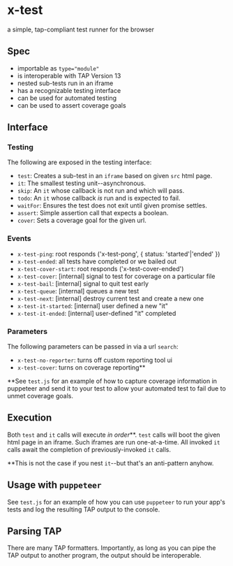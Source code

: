 # x-test

a simple, tap-compliant test runner for the browser

## Spec

- importable as `type="module"`
- is interoperable with TAP Version 13
- nested sub-tests run in an iframe
- has a recognizable testing interface
- can be used for automated testing
- can be used to assert coverage goals

## Interface

### Testing

The following are exposed in the testing interface:

- `test`: Creates a sub-test in an `iframe` based on given `src` html page.
- `it`: The smallest testing unit--asynchronous.
- `skip`: An `it` whose callback is not run and which will pass.
- `todo`: An `it` whose callback _is_ run and is expected to fail.
- `waitFor`: Ensures the test does not exit until given promise settles.
- `assert`: Simple assertion call that expects a boolean.
- `cover`: Sets a coverage goal for the given url.

### Events

- `x-test-ping`: root responds ('x-test-pong', { status: 'started'|'ended' })
- `x-test-ended`: all tests have completed or we bailed out
- `x-test-cover-start`: root responds ('x-test-cover-ended')
- `x-test-cover`: [internal] signal to test for coverage on a particular file
- `x-test-bail`: [internal] signal to quit test early
- `x-test-queue`: [internal] queues a new test
- `x-test-next`: [internal] destroy current test and create a new one
- `x-test-it-started`: [internal] user defined a new "it"
- `x-test-it-ended`: [internal] user-defined "it" completed

### Parameters

The following parameters can be passed in via a url `search`:

- `x-test-no-reporter`: turns off custom reporting tool ui
- `x-test-cover`: turns on coverage reporting**

**See `test.js` for an example of how to capture coverage information in
puppeteer and send it to your test to allow your automated test to fail due to
unmet coverage goals.

## Execution

Both `test` and `it` calls will execute _in order_**. `test` calls will boot the
given html page in an iframe. Such iframes are run one-at-a-time. All invoked
`it` calls await the completion of previously-invoked `it` calls.

**This is not the case if you nest `it`--but that's an anti-pattern anyhow.

## Usage with `puppeteer`

See `test.js` for an example of how you can use `puppeteer` to run your app's
tests and log the resulting TAP output to the console.

## Parsing TAP

There are many TAP formatters. Importantly, as long as you can pipe the TAP
output to another program, the output should be interoperable.
